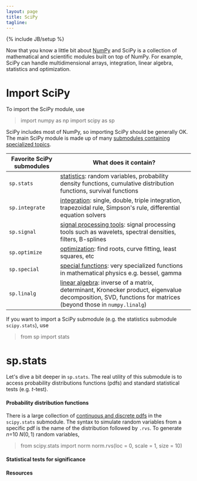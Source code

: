 ```yaml
---
layout: page
title: SciPy
tagline: 
---
```

{% include JB/setup %}

Now that you know a little bit about [NumPy](numpy.html) and SciPy is a collection of mathematical and scientific modules built on top of NumPy.  For example, SciPy can handle multidimensional arrays, integration, linear algebra, statistics and optimization.  


# Import SciPy
To import the SciPy module, use 

>	import numpy as np
>	import scipy as sp

SciPy includes most of NumPy, so importing SciPy should be generally OK. The main SciPy module is made up of many [submodules containing specialized topics](http://docs.scipy.org/doc/scipy/reference/). 

Favorite SciPy submodules | What does it contain? 
--- | --- 
`sp.stats` | [statistics](http://docs.scipy.org/doc/scipy/reference/tutorial/stats.html): random variables, probability density functions, cumulative distribution functions, survival functions
`sp.integrate` | [integration](http://docs.scipy.org/doc/scipy/reference/tutorial/integrate.html): single, double, triple integration, trapezoidal rule, Simpson's rule, differential equation solvers
`sp.signal` | [signal processing tools](http://docs.scipy.org/doc/scipy/reference/signal.html): signal processing tools such as wavelets, spectral densities, filters, B-splines
`sp.optimize` | [optimization](http://docs.scipy.org/doc/scipy/reference/optimize.html): find roots, curve fitting, least squares, etc 
`sp.special` | [special functions](http://docs.scipy.org/doc/scipy/reference/tutorial/special.html): very specialized functions in mathematical physics e.g. bessel, gamma
`sp.linalg` | [linear algebra](http://docs.scipy.org/doc/scipy/reference/linalg.html): inverse of a matrix, determinant, Kronecker product, eigenvalue decomposition, SVD, functions for matrices (beyond those in `numpy.linalg`)

If you want to import a SciPy submodule (e.g. the statistics submodule `scipy.stats`), use 

>	from sp import stats
>	

# sp.stats 
Let's dive a bit deeper in `sp.stats`. The real utility of this submodule is to access probability distributions functions (pdfs) and standard statistical tests (e.g. $t$-test).  

#### Probability distribution functions
There is a large collection of [continuous and discrete pdfs](http://docs.scipy.org/doc/scipy/reference/stats.html) in the `scipy.stats` submodule.  The syntax to simulate random variables from a specific pdf is the name of the distribution  followed by `.rvs`. To generate $n$=10 $N(0,1)$ random variables, 

>	from scipy.stats import norm
>	norm.rvs(loc = 0, scale = 1, size = 10)


#### Statistical tests for significance


#### Resources
